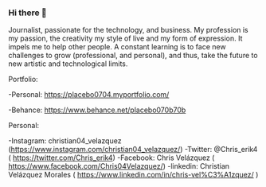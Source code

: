 ### Hi there 👋

Journalist, passionate for the technology, and business. My profession is my passion, the creativity my style of live and my form of expression. It impels me to help other people. A constant learning is to face new challenges to grow (professional, and personal), and thus, take the future to new artistic and technological limits.

Portfolio: 

-Personal: https://placebo0704.myportfolio.com/

-Behance: https://www.behance.net/placebo070b70b

Personal:

-Instagram: christian04_velazquez (https://www.instagram.com/christian04_velazquez/)
-Twitter: @Chris_erik4 ( https://twitter.com/Chris_erik4)
-Facebook: Chris Velázquez ( https://www.facebook.com/Chris04Velazquez/)
-linkedin: Christian Velázquez Morales ( https://www.linkedin.com/in/chris-vel%C3%A1zquez/ )




